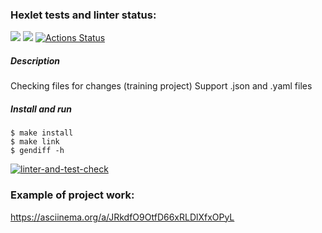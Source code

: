 ### Hexlet tests and linter status:
<a href="https://codeclimate.com/github/viskuzi/frontend-project-lvl2/maintainability"><img src="https://api.codeclimate.com/v1/badges/475fa3a5cb8506b9a4d0/maintainability" /></a>
<a href="https://codeclimate.com/github/viskuzi/frontend-project-lvl2/test_coverage"><img src="https://api.codeclimate.com/v1/badges/475fa3a5cb8506b9a4d0/test_coverage" /></a>
[![Actions Status](https://github.com/viskuzi/frontend-project-lvl2/workflows/hexlet-check/badge.svg)](https://github.com/viskuzi/frontend-project-lvl2/actions)

##### Description
Checking files for changes (training project)
Support .json and .yaml files

##### Install and run
    $ make install
    $ make link
    $ gendiff -h
[![linter-and-test-check](https://github.com/viskuzi/frontend-project-lvl2/actions/workflows/linter_and_test_check.yml/badge.svg)](https://github.com/viskuzi/frontend-project-lvl2/actions/workflows/linter_and_test_check.yml)  
 
### Example of project work:  
https://asciinema.org/a/JRkdfO9OtfD66xRLDlXfxOPyL  